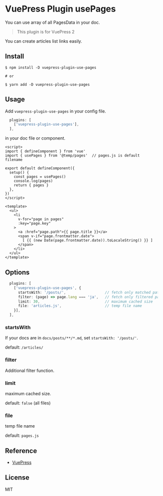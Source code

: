 # VuePress Plugin usePages

You can use array of all PagesData in your doc.

> This plugin is for VuePress 2

You can create articles list links easily.


## Install

```
$ npm install -D vuepress-plugin-use-pages

# or

$ yarn add -D vuepress-plugin-use-pages
```

## Usage

Add `vuepress-plugin-use-pages` in your config file.

```ts:docs/.vuepress/config.ts
  plugins: [
    ['vuepress-plugin-use-pages'],
  ],
```

in your doc file or component.

```html:some-component.vue
<script>
import { defineComponent } from 'vue'
import { usePages } from '@temp/pages'  // pages.js is default filename

export default defineComponent({
  setup() {
    const pages = usePages()
    console.log(pages)
    return { pages }
  },
})
</script>

<template>
  <ul>
    <li
      v-for="page in pages"
      :key="page.key"
    >
      <a :href="page.path">{{ page.title }}</a>
      <span v-if="page.frontmatter.date">
        [ {{ (new Date(page.frontmatter.date)).toLocaleString() }} ]
      </span>
    </li>
  </ul>
</template>
```

## Options

```ts:docs/.vuepress/config.ts
  plugins: [
    ['vuepress-plugin-use-pages', {
      startsWith: '/posts/',                  // fetch only matched paths
      filter: (page) => page.lang === 'ja',   // fetch only filtered pages
      limit: 30,                              // maximum cached size
      file: 'articles.js',                    // temp file name
    }],
  ],
```

### startsWith

If your docs are in `docs/posts/**/*.md`, set `startsWith: '/posts/'`.

default: `/articles/`

### filter

Additional filter function.

### limit

maximum cached size.

default: `false` (all files)

### file

temp file name

default: `pages.js`

## Reference

- [VuePress](https://v2.vuepress.vuejs.org/)

## License

MIT
